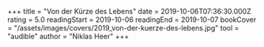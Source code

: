 +++
title = "Von der Kürze des Lebens"
date = 2019-10-06T07:36:30.000Z
rating = 5.0
readingStart = 2019-10-06
readingEnd = 2019-10-07
bookCover = "/assets/images/covers/2019_von-der-kuerze-des-lebens.jpg"
tool = "audible"
author = "Niklas Heer"
+++
